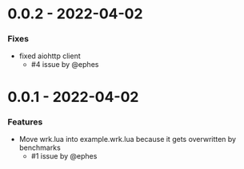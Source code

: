 0.0.2 - 2022-04-02
==================
### Fixes
 - fixed aiohttp client
    - #4 issue by @ephes

0.0.1 - 2022-04-02
==================
### Features
 - Move wrk.lua into example.wrk.lua because it gets overwritten by benchmarks
    - #1 issue by @ephes
